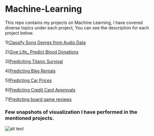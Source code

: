 # Machine-Learning

This repo contains my projects on Machine Learning, I have covered diverse topics under each project, You can see the description for each project below.

1)[Classify Song Genres from Audio Data](https://github.com/ammarshaikh123/Projects-on-Machine-Learning/tree/master/Classify%20Song%20Genres%20from%20Audio%20Data)



2)[Give Life_ Predict Blood Donations](https://github.com/ammarshaikh123/Projects-on-Machine-Learning/tree/master/Give%20Life_%20Predict%20Blood%20Donations)


3)[Prediciting Titanic Survival](https://github.com/ammarshaikh123/Projects-on-Machine-Learning/tree/master/Prediciting%20Titanic%20Survival)


4)[Predicting Bike Rentals](https://github.com/ammarshaikh123/Projects-on-Machine-Learning/tree/master/Predicting%20Bike%20Rentals)


5)[Predicting Car Prices](https://github.com/ammarshaikh123/Projects-on-Machine-Learning/tree/master/Predicting%20Car%20Prices)


6)[Predicting Credit Card Approvals](https://github.com/ammarshaikh123/Projects-on-Machine-Learning/tree/master/Predicting%20Credit%20Card%20Approvals)

7)[Predicting board game reviews](https://github.com/ammarshaikh123/Projects-on-Machine-Learning/tree/master/Predicting%20board%20game%20reviews)


### Few snapshots of visualization I have performed in the mentioned projects.

![alt text](https://github.com/ammarshaikh123/Projects-on-Machine-Learning/blob/master/ML.png)
